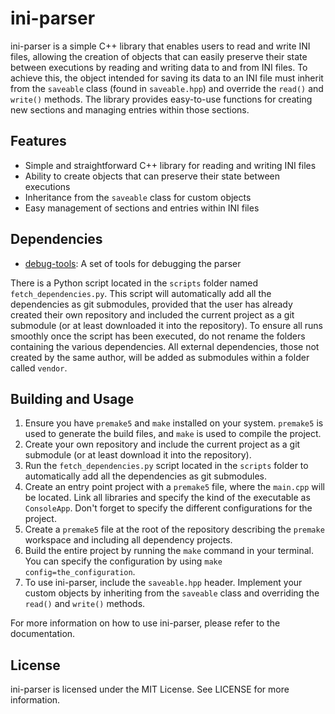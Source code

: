 # ini-parser

ini-parser is a simple C++ library that enables users to read and write INI files, allowing the creation of objects that can easily preserve their state between executions by reading and writing data to and from INI files. To achieve this, the object intended for saving its data to an INI file must inherit from the `saveable` class (found in `saveable.hpp`) and override the `read()` and `write()` methods. The library provides easy-to-use functions for creating new sections and managing entries within those sections.

## Features

- Simple and straightforward C++ library for reading and writing INI files
- Ability to create objects that can preserve their state between executions
- Inheritance from the `saveable` class for custom objects
- Easy management of sections and entries within INI files

## Dependencies

- [debug-tools](https://github.com/ismawno/debug-tools): A set of tools for debugging the parser

There is a Python script located in the `scripts` folder named `fetch_dependencies.py`. This script will automatically add all the dependencies as git submodules, provided that the user has already created their own repository and included the current project as a git submodule (or at least downloaded it into the repository). To ensure all runs smoothly once the script has been executed, do not rename the folders containing the various dependencies. All external dependencies, those not created by the same author, will be added as submodules within a folder called `vendor`.


## Building and Usage

1. Ensure you have `premake5` and `make` installed on your system. `premake5` is used to generate the build files, and `make` is used to compile the project.
2. Create your own repository and include the current project as a git submodule (or at least download it into the repository).
3. Run the `fetch_dependencies.py` script located in the `scripts` folder to automatically add all the dependencies as git submodules.
4. Create an entry point project with a `premake5` file, where the `main.cpp` will be located. Link all libraries and specify the kind of the executable as `ConsoleApp`. Don't forget to specify the different configurations for the project.
5. Create a `premake5` file at the root of the repository describing the `premake` workspace and including all dependency projects.
6. Build the entire project by running the `make` command in your terminal. You can specify the configuration by using `make config=the_configuration`.
7. To use ini-parser, include the `saveable.hpp` header. Implement your custom objects by inheriting from the `saveable` class and overriding the `read()` and `write()` methods.

For more information on how to use ini-parser, please refer to the documentation.

## License

ini-parser is licensed under the MIT License. See LICENSE for more information.
